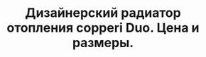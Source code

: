 ---
title: Дизайнерский радиатор отопления copperi Duo. Цена и размеры.
description: Купить дизайнерский радиатор отопления copperi Duo в Москве. Цена и размеры.
layout: product
permalink: /catalog/:name

header-color: "#fceae3"

model-title: "Duo"
model-desc: "Передняя панель радиатора изготовлена из двух слоёв разных цветов или материалов. В верхнем слое лазером вырезан рисунок, сквозь который виден нижний слой. Мы можем сделать рисунок по вашему эскизу или предложить свой вариант в нужном стиле."

weight: 30
product: 1

features:
- "Материал: окрашенная или нержавеющая сталь, медь, латунь"
- "Цвет: любой по RAL"
- "Рисунок любой сложности по вашему эскизу"
- "Матовая или глянцевая окраска"
- "Подключение: боковое или нижнее"

related:
- frame-h
- duo-v
- anisotropia-cu
---